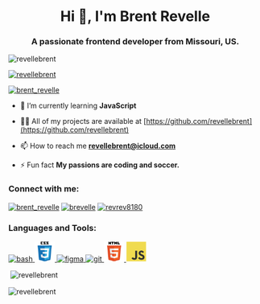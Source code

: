 <h1 align="center">Hi 👋, I'm Brent Revelle</h1>
<h3 align="center">A passionate frontend developer from Missouri, US.</h3>

<p align="left"> <img src="https://komarev.com/ghpvc/?username=revellebrent&label=Profile%20views&color=0e75b6&style=flat" alt="revellebrent" /> </p>

<p align="left"> <a href="https://github.com/ryo-ma/github-profile-trophy"><img src="https://github-profile-trophy.vercel.app/?username=revellebrent" alt="revellebrent" /></a> </p>

<p align="left"> <a href="https://twitter.com/brent_revelle" target="blank"><img src="https://img.shields.io/twitter/follow/brent_revelle?logo=twitter&style=for-the-badge" alt="brent_revelle" /></a> </p>

- 🌱 I’m currently learning **JavaScript**

- 👨‍💻 All of my projects are available at [https://github.com/revellebrent](https://github.com/revellebrent)

- 📫 How to reach me **revellebrent@icloud.com**

- ⚡ Fun fact **My passions are coding and soccer.**

<h3 align="left">Connect with me:</h3>
<p align="left">
<a href="https://twitter.com/brent_revelle" target="blank"><img align="center" src="https://raw.githubusercontent.com/rahuldkjain/github-profile-readme-generator/master/src/images/icons/Social/twitter.svg" alt="brent_revelle" height="30" width="40" /></a>
<a href="https://instagram.com/brevelle" target="blank"><img align="center" src="https://raw.githubusercontent.com/rahuldkjain/github-profile-readme-generator/master/src/images/icons/Social/instagram.svg" alt="brevelle" height="30" width="40" /></a>
<a href="https://discord.gg/revrev8180" target="blank"><img align="center" src="https://raw.githubusercontent.com/rahuldkjain/github-profile-readme-generator/master/src/images/icons/Social/discord.svg" alt="revrev8180" height="30" width="40" /></a>
</p>

<h3 align="left">Languages and Tools:</h3>
<p align="left"> <a href="https://www.gnu.org/software/bash/" target="_blank" rel="noreferrer"> <img src="https://www.vectorlogo.zone/logos/gnu_bash/gnu_bash-icon.svg" alt="bash" width="40" height="40"/> </a> <a href="https://www.w3schools.com/css/" target="_blank" rel="noreferrer"> <img src="https://raw.githubusercontent.com/devicons/devicon/master/icons/css3/css3-original-wordmark.svg" alt="css3" width="40" height="40"/> </a> <a href="https://www.figma.com/" target="_blank" rel="noreferrer"> <img src="https://www.vectorlogo.zone/logos/figma/figma-icon.svg" alt="figma" width="40" height="40"/> </a> <a href="https://git-scm.com/" target="_blank" rel="noreferrer"> <img src="https://www.vectorlogo.zone/logos/git-scm/git-scm-icon.svg" alt="git" width="40" height="40"/> </a> <a href="https://www.w3.org/html/" target="_blank" rel="noreferrer"> <img src="https://raw.githubusercontent.com/devicons/devicon/master/icons/html5/html5-original-wordmark.svg" alt="html5" width="40" height="40"/> </a> <a href="https://developer.mozilla.org/en-US/docs/Web/JavaScript" target="_blank" rel="noreferrer"> <img src="https://raw.githubusercontent.com/devicons/devicon/master/icons/javascript/javascript-original.svg" alt="javascript" width="40" height="40"/> </a> </p>

<p>&nbsp;<img align="center" src="https://github-readme-stats.vercel.app/api?username=revellebrent&show_icons=true&locale=en" alt="revellebrent" /></p>

<p><img align="center" src="https://github-readme-streak-stats.herokuapp.com/?user=revellebrent&" alt="revellebrent" /></p>
